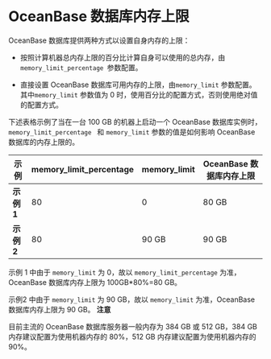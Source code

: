 OceanBase 数据库内存上限 
======================================



OceanBase 数据库提供两种方式以设置自身内存的上限：

* 按照计算机器总内存上限的百分比计算自身可以使用的总内存，由 `memory_limit_percentage `参数配置。

  

* 直接设置 OceanBase 数据库可用内存的上限，由`memory_limit` 参数配置。其中`memory_limit` 参数值为 0 时，使用百分比的配置方式，否则使用绝对值的配置方式。

  




下述表格示例了当在一台 100 GB 的机器上启动一个 OceanBase 数据库实例时，`memory_limit_percentage ` 和 `memory_limit` 参数的值是如何影响 OceanBase 数据库的内存上限的。


|    示例    | **memory_limit_percentage** | **memory_limit** | **OceanBase 数据库内存上限** |
|----------|-----------------------------|------------------|-----------------------|
| **示例 1** | 80                          | 0                | 80 GB                 |
| **示例 2** | 80                          | 90 GB            | 90 GB                 |



示例 1 中由于 `memory_limit` 为 0，故以 `memory_limit_percentage` 为准，OceanBase 数据库内存上限为 100GB\*80%=80 GB。

示例2 中由于 `memory_limit` 为 90 GB，故以 `memory_limit` 为准，OceanBase 数据库内存上限为 90 GB。
**注意**



目前主流的 OceanBase 数据库服务器一般内存为 384 GB 或 512 GB，384 GB 内存建议配置为使用机器内存的 80%，512 GB 内存建议配置为使用机器内存的 90%。

